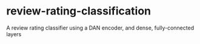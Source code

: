 # review-rating-classification
A review rating classifier using a DAN encoder, and dense, fully-connected layers
